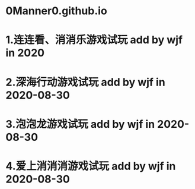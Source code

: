 # 0Manner0.github.io
# 1.连连看、消消乐游戏试玩 add by wjf in 2020
# 2.深海行动游戏试玩 add by wjf in 2020-08-30
# 3.泡泡龙游戏试玩 add by wjf in 2020-08-30
# 4.爱上消消消游戏试玩 add by wjf in 2020-08-30
